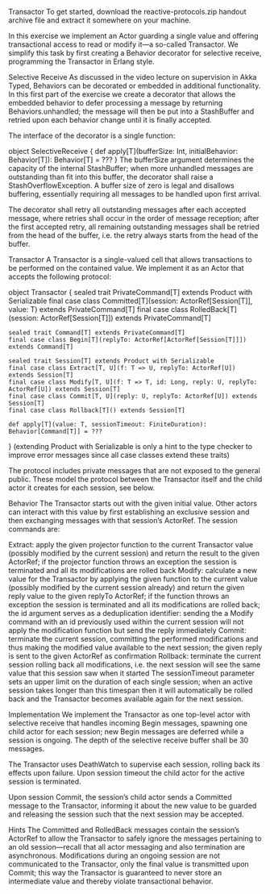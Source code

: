 Transactor
To get started, download the reactive-protocols.zip handout archive file and extract it somewhere on your machine.

In this exercise we implement an Actor guarding a single value and offering transactional access to read or modify it—a so-called Transactor. We simplify this task by first creating a Behavior decorator for selective receive, programming the Transactor in Erlang style.

Selective Receive
As discussed in the video lecture on supervision in Akka Typed, Behaviors can be decorated or embedded in additional functionality. In this first part of the exercise we create a decorator that allows the embedded behavior to defer processing a message by returning Behaviors.unhandled; the message will then be put into a StashBuffer and retried upon each behavior change until it is finally accepted.

The interface of the decorator is a single function:

object SelectiveReceive {
    def apply[T](bufferSize: Int, initialBehavior: Behavior[T]): Behavior[T] = ???
}
The bufferSize argument determines the capacity of the internal StashBuffer; when more unhandled messages are outstanding than fit into this buffer, the decorator shall raise a StashOverflowException. A buffer size of zero is legal and disallows buffering, essentially requiring all messages to be handled upon first arrival.

The decorator shall retry all outstanding messages after each accepted message, where retries shall occur in the order of message reception; after the first accepted retry, all remaining outstanding messages shall be retried from the head of the buffer, i.e. the retry always starts from the head of the buffer.

Transactor
A Transactor is a single-valued cell that allows transactions to be performed on the contained value. We implement it as an Actor that accepts the following protocol:

object Transactor {
    sealed trait PrivateCommand[T] extends Product with Serializable
    final case class Committed[T](session: ActorRef[Session[T]], value: T) extends PrivateCommand[T]
    final case class RolledBack[T](session: ActorRef[Session[T]]) extends PrivateCommand[T]

    sealed trait Command[T] extends PrivateCommand[T]
    final case class Begin[T](replyTo: ActorRef[ActorRef[Session[T]]]) extends Command[T]

    sealed trait Session[T] extends Product with Serializable
    final case class Extract[T, U](f: T => U, replyTo: ActorRef[U]) extends Session[T]
    final case class Modify[T, U](f: T => T, id: Long, reply: U, replyTo: ActorRef[U]) extends Session[T]
    final case class Commit[T, U](reply: U, replyTo: ActorRef[U]) extends Session[T]
    final case class Rollback[T]() extends Session[T]

    def apply[T](value: T, sessionTimeout: FiniteDuration): Behavior[Command[T]] = ???
}
(extending Product with Serializable is only a hint to the type checker to improve error messages since all case classes extend these traits)

The protocol includes private messages that are not exposed to the general public. These model the protocol between the Transactor itself and the child actor it creates for each session, see below.

Behavior
The Transactor starts out with the given initial value. Other actors can interact with this value by first establishing an exclusive session and then exchanging messages with that session’s ActorRef. The session commands are:

Extract: apply the given projector function to the current Transactor value (possibly modified by the current session) and return the result to the given ActorRef; if the projector function throws an exception the session is terminated and all its modifications are rolled back
Modify: calculate a new value for the Transactor by applying the given function to the current value (possibly modified by the current session already) and return the given reply value to the given replyTo ActorRef; if the function throws an exception the session is terminated and all its modifications are rolled back; the id argument serves as a deduplication identifier: sending the a Modify command with an id previously used within the current session will not apply the modification function but send the reply immediately
Commit: terminate the current session, committing the performed modifications and thus making the modified value available to the next session; the given reply is sent to the given ActorRef as confirmation
Rollback: terminate the current session rolling back all modifications, i.e. the next session will see the same value that this session saw when it started
The sessionTimeout parameter sets an upper limit on the duration of each single session; when an active session takes longer than this timespan then it will automatically be rolled back and the Transactor becomes available again for the next session.

Implementation
We implement the Transactor as one top-level actor with selective receive that handles incoming Begin messages, spawning one child actor for each session; new Begin messages are deferred while a session is ongoing. The depth of the selective receive buffer shall be 30 messages.

The Transactor uses DeathWatch to supervise each session, rolling back its effects upon failure. Upon session timeout the child actor for the active session is terminated.

Upon session Commit, the session’s child actor sends a Committed message to the Transactor, informing it about the new value to be guarded and releasing the session such that the next session may be accepted.

Hints
The Committed and RolledBack messages contain the session’s ActorRef to allow the Transactor to safely ignore the messages pertaining to an old session—recall that all actor messaging and also termination are asynchronous.
Modifications during an ongoing session are not communicated to the Transactor, only the final value is transmitted upon Commit; this way the Transactor is guaranteed to never store an intermediate value and thereby violate transactional behavior.
